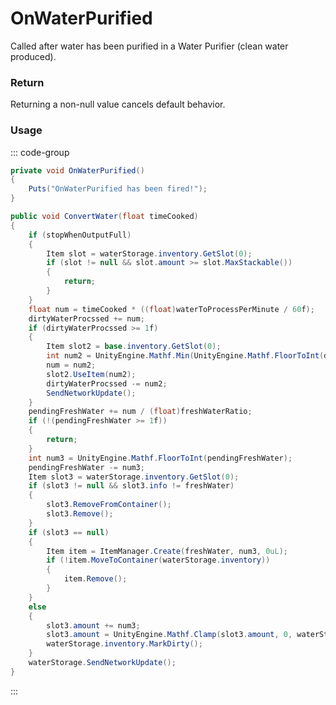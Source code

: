 # OnWaterPurified
<Badge type="info" text="Entity"/><Badge type="danger" text="Carbon Compatible"/><Badge type="warning" text="Oxide Compatible"/>
Called after water has been purified in a Water Purifier (clean water produced).

### Return
Returning a non-null value cancels default behavior.

### Usage
::: code-group
```csharp [Example]
private void OnWaterPurified()
{
	Puts("OnWaterPurified has been fired!");
}
```
```csharp [Source — Assembly-CSharp @ WaterPurifier]
public void ConvertWater(float timeCooked)
{
	if (stopWhenOutputFull)
	{
		Item slot = waterStorage.inventory.GetSlot(0);
		if (slot != null && slot.amount >= slot.MaxStackable())
		{
			return;
		}
	}
	float num = timeCooked * ((float)waterToProcessPerMinute / 60f);
	dirtyWaterProcssed += num;
	if (dirtyWaterProcssed >= 1f)
	{
		Item slot2 = base.inventory.GetSlot(0);
		int num2 = UnityEngine.Mathf.Min(UnityEngine.Mathf.FloorToInt(dirtyWaterProcssed), slot2.amount);
		num = num2;
		slot2.UseItem(num2);
		dirtyWaterProcssed -= num2;
		SendNetworkUpdate();
	}
	pendingFreshWater += num / (float)freshWaterRatio;
	if (!(pendingFreshWater >= 1f))
	{
		return;
	}
	int num3 = UnityEngine.Mathf.FloorToInt(pendingFreshWater);
	pendingFreshWater -= num3;
	Item slot3 = waterStorage.inventory.GetSlot(0);
	if (slot3 != null && slot3.info != freshWater)
	{
		slot3.RemoveFromContainer();
		slot3.Remove();
	}
	if (slot3 == null)
	{
		Item item = ItemManager.Create(freshWater, num3, 0uL);
		if (!item.MoveToContainer(waterStorage.inventory))
		{
			item.Remove();
		}
	}
	else
	{
		slot3.amount += num3;
		slot3.amount = UnityEngine.Mathf.Clamp(slot3.amount, 0, waterStorage.maxStackSize);
		waterStorage.inventory.MarkDirty();
	}
	waterStorage.SendNetworkUpdate();
}

```
:::
